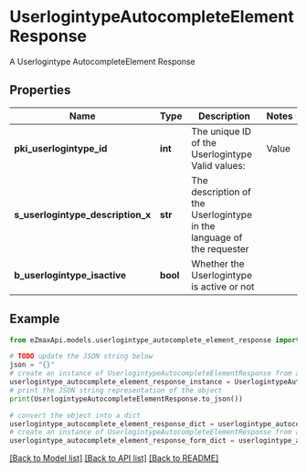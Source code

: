 # UserlogintypeAutocompleteElementResponse

A Userlogintype AutocompleteElement Response

## Properties

Name | Type | Description | Notes
------------ | ------------- | ------------- | -------------
**pki_userlogintype_id** | **int** | The unique ID of the Userlogintype  Valid values:  |Value|Description|Detail| |-|-|-| |1|**Email Only**|The Ezsignsigner will receive a secure link by email| |2|**Email and phone or SMS**|The Ezsignsigner will receive a secure link by email and will need to authenticate using SMS or Phone call. **Additional fee applies**| |3|**Email and secret question**|The Ezsignsigner will receive a secure link by email and will need to authenticate using a predefined question and answer| |4|**In person only**|The Ezsignsigner will only be able to sign \&quot;In-Person\&quot; and there won&#39;t be any authentication. No email will be sent for invitation to sign. Make sure you evaluate the risk of signature denial and at minimum, we recommend you use a handwritten signature type| |5|**In person with phone or SMS**|The Ezsignsigner will only be able to sign \&quot;In-Person\&quot; and will need to authenticate using SMS or Phone call. No email will be sent for invitation to sign. **Additional fee applies**| | 
**s_userlogintype_description_x** | **str** | The description of the Userlogintype in the language of the requester | 
**b_userlogintype_isactive** | **bool** | Whether the Userlogintype is active or not | 

## Example

```python
from eZmaxApi.models.userlogintype_autocomplete_element_response import UserlogintypeAutocompleteElementResponse

# TODO update the JSON string below
json = "{}"
# create an instance of UserlogintypeAutocompleteElementResponse from a JSON string
userlogintype_autocomplete_element_response_instance = UserlogintypeAutocompleteElementResponse.from_json(json)
# print the JSON string representation of the object
print(UserlogintypeAutocompleteElementResponse.to_json())

# convert the object into a dict
userlogintype_autocomplete_element_response_dict = userlogintype_autocomplete_element_response_instance.to_dict()
# create an instance of UserlogintypeAutocompleteElementResponse from a dict
userlogintype_autocomplete_element_response_form_dict = userlogintype_autocomplete_element_response.from_dict(userlogintype_autocomplete_element_response_dict)
```
[[Back to Model list]](../README.md#documentation-for-models) [[Back to API list]](../README.md#documentation-for-api-endpoints) [[Back to README]](../README.md)


